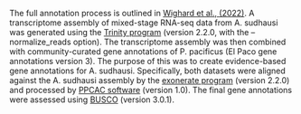 The full annotation process is outlined in [Wighard et al., (2022)](https://www.ncbi.nlm.nih.gov/pmc/articles/PMC9763058/). A transcriptome assembly of mixed-stage RNA-seq data from A. sudhausi was generated using the [Trinity program](https://www.ncbi.nlm.nih.gov/pmc/articles/PMC3571712/) (version 2.2.0, with the –normalize_reads option). The transcriptome assembly was then combined with community-curated gene annotations of P. pacificus (El Paco gene annotations version 3). The purpose of this was to create evidence-based gene annotations for A. sudhausi. Specifically, both datasets were aligned against the A. sudhausi assembly by the [exonerate program](https://www.ncbi.nlm.nih.gov/pmc/articles/PMC553969/) (version 2.2.0) and processed by [PPCAC software](https://www.ncbi.nlm.nih.gov/pmc/articles/PMC7992802/) (version 1.0). The final gene annotations were assessed using [BUSCO](https://academic.oup.com/bioinformatics/article/31/19/3210/211866?login=true) (version 3.0.1). 
